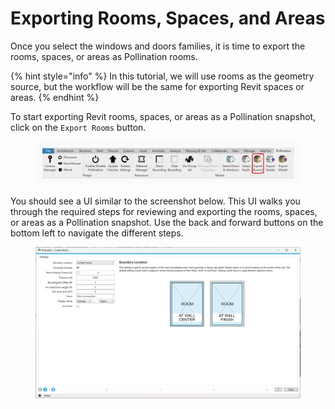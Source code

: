 # Exporting Rooms, Spaces, and Areas

Once you select the windows and doors families, it is time to export the rooms, spaces, or areas as Pollination rooms.

{% hint style="info" %}
In this tutorial, we will use rooms as the geometry source, but the workflow will be the same for exporting Revit spaces or areas.
{% endhint %}

To start exporting Revit rooms, spaces, or areas as a Pollination snapshot, click on the `Export Rooms` button.

<figure><img src="../../../.gitbook/assets/image (51) (1).png" alt=""><figcaption></figcaption></figure>

You should see a UI similar to the screenshot below. This UI walks you through the required steps for reviewing and exporting the rooms, spaces, or areas as a Pollination snapshot. Use the back and forward buttons on the bottom left to navigate the different steps.

<figure><img src="../../../.gitbook/assets/image (27) (1).png" alt=""><figcaption></figcaption></figure>
